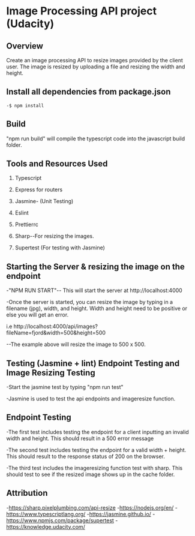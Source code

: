 # Image Processing API project (Udacity)

## Overview

Create an image processing API to resize images provided by the client user. The image is resized by uploading a file and resizing the width and height. 

## Install all dependencies from package.json
    -$ npm install 
    
## Build
  "npm run build" will compile the typescript code into the javascript build folder.
  
## Tools and Resources Used

1. Typescript

2. Express for routers

3. Jasmine- (Unit Testing)

4. Eslint 

5. Prettierrc 

6. Sharp--For resizing the images.

7. Supertest (For testing with Jasmine)


## Starting the Server & resizing the image on the endpoint 
  -"NPM RUN START"-- This will start the server at http://localhost:4000 
  
  -Once the server is started, you can resize the image by typing in a filename (jpg), width, and height. Width and height need to be positive or else you will get an error.

  i.e http://localhost:4000/api/images?fileName=fjord&width=500&height=500

  --The example above will resize the image to 500 x 500. 

  
 ## Testing (Jasmine + lint) Endpoint Testing and Image Resizing Testing

 -Start the jasmine test by typing "npm run test" 

-Jasmine is used to test the api endpoints and imageresize function.

## Endpoint Testing
-The first test includes testing the endpoint for a client inputting an invalid width and height. This should result in a 500 error message 

-The second test includes testing the endpoint for a valid width + height. This should result to the response status of 200 on the browser. 

-The third test includes the imageresizing function test with sharp. This should test to see if the resized image shows up in the cache folder. 
 
 ## Attribution 

-https://sharp.pixelplumbing.com/api-resize
-https://nodejs.org/en/
-https://www.typescriptlang.org/
-https://jasmine.github.io/
-https://www.npmjs.com/package/supertest
-https://knowledge.udacity.com/
